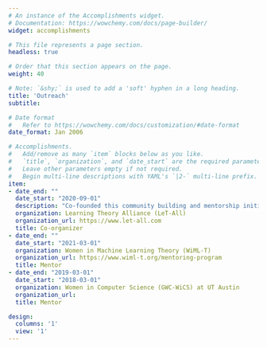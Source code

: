 ```yaml
---
# An instance of the Accomplishments widget.
# Documentation: https://wowchemy.com/docs/page-builder/
widget: accomplishments

# This file represents a page section.
headless: true

# Order that this section appears on the page.
weight: 40

# Note: `&shy;` is used to add a 'soft' hyphen in a long heading.
title: 'Outreach'
subtitle:

# Date format
#   Refer to https://wowchemy.com/docs/customization/#date-format
date_format: Jan 2006

# Accomplishments.
#   Add/remove as many `item` blocks below as you like.
#   `title`, `organization`, and `date_start` are the required parameters.
#   Leave other parameters empty if not required.
#   Begin multi-line descriptions with YAML's `|2-` multi-line prefix.
item:
- date_end: ""
  date_start: "2020-09-01"
  description: "Co-founded this community building and mentorship initiative for the learning theory community. Co-organized mentorship workshops at ALT 2021, COLT 2021, ALT 2022, and Fall 2022 (with FODSI). Co-organized a graduate applications support program in collaboration with WiML-T."
  organization: Learning Theory Alliance (LeT-All)
  organization_url: https://www.let-all.com
  title: Co-organizer
- date_end: ""
  date_start: "2021-03-01"
  organization: Women in Machine Learning Theory (WiML-T)
  organization_url: https://www.wiml-t.org/mentoring-program
  title: Mentor
- date_end: "2019-03-01"
  date_start: "2018-03-01"
  organization: Women in Computer Science (GWC-WiCS) at UT Austin
  organization_url: 
  title: Mentor

design:
  columns: '1' 
  view: '1'
---
```

